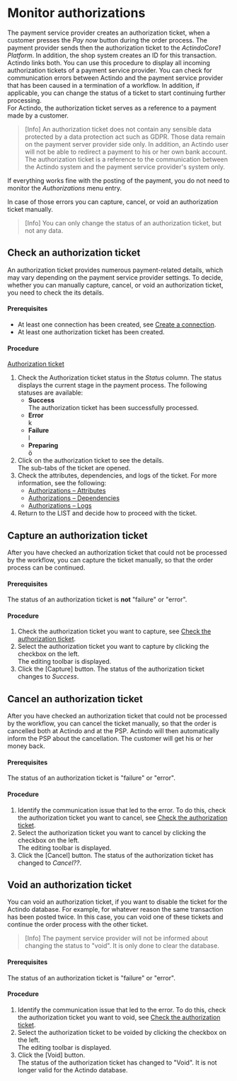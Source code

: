 # Monitor authorizations
The payment service provider creates an authorization ticket, when a customer presses the *Pay now* button during the order process. The payment provider sends then the authorization ticket to the *ActindoCore1 Platform*. In addition, the shop system creates an ID for this transaction. Actindo links both.
You can use this procedure to display all incoming authorization tickets of a payment service provider. You can check for communication errors between Actindo and the payment service provider that has been caused in a termination of a workflow. In addition, if applicable, you can change the status of a ticket to start continuing further processing.    
For Actindo,  the authorization ticket serves as a reference to a payment made by a customer.   
 > [Info] An authorization ticket does not contain any sensible data protected by a data protection act such as GDPR. Those data remain on the payment server provider side only. In addition, an Actindo user will not be able to redirect a payment to his or her own bank account. The authorization ticket is a reference to the communication between the Actindo system and the payment service provider's system only.    

If everything works fine with the posting of the payment, you do not need to monitor the *Authorizations* menu entry.   
<!---In rare cases something went wrong if the workflow cannot post a payment correctly. This may happen, for example, if something went wrong during pressing the *Pay now* button by the customer. In this case, the service payment provider may has sent two references to a payment to the *Payments* module. Now the workflow is not able to find the correct reference and ends with an error. -->  
In case of those errors you can capture, cancel, or void an authorization ticket manually.   
> [Info] You can only change the status of an authorization ticket, but not any data.


## Check an authorization ticket
An authorization ticket provides numerous payment-related details, which may vary depending on the payment service provider settings. To decide, whether you can manually capture, cancel, or void an authorization ticket, you need to check the its details.

#### Prerequisites

- At least one connection has been created, see [Create a connection](../Integration/01_ManageConnections.md#create-a-connection).
- At least one authorization ticket has been created.

#### Procedure
[Authorization ticket](../../Assets/Screenshots/Fulfillment/DispatchNotes/DispatchNotes.png "[Authorization ticket]")

1. Check the Authorization ticket status in the *Status* column. The status displays the current stage in the payment process. The following statuses are available: 
    - **Success**   
    The authorization ticket has been successfully processed.
    - **Error**   
    k 
    - **Failure**   
    l
    - **Preparing**  
    ö 
2. Click on the authorization ticket to see the details.   
    The sub-tabs of the ticket are opened. <!---Wie wird das richtig genannt?-->  
3. Check the attributes, dependencies, and logs of the ticket. For more information, see the following:
   - [Authorizations &ndash; Attributes](../UserInterface/01_ListAuthorizations.md#authorizations-–-attributes)
   - [Authorizations &ndash; Dependencies](../UserInterface/01_ListAuthorizations.md#authorizations-–-dependencies)
   - [Authorizations &ndash; Logs](../UserInterface/01_ListAuthorizations.md#authorizations-–-logs)
4. Return to the LIST and decide how to proceed with the ticket.

## Capture an authorization ticket

After you have checked an authorization ticket that could not be processed by the workflow, you can capture the ticket manually, so that the order process can be continued.

#### Prerequisites

The status of an authorization ticket is **not** "failure" or "error". <!---Stimmt das oder gibt es noch mehr?-->

#### Procedure

1. Check the authorization ticket you want to capture, see [Check the authorization ticket](01_ManageAuthorization.md#check-an-authorization-ticket).
2. Select the authorization ticket you want to capture by clicking the checkbox on the left.   
    The editing toolbar is displayed.
3. Click the [Capture] button. <!---was passsiert dann-->
   The status of the authorization ticket changes to *Success*.
  

## Cancel an authorization ticket
After you have checked an authorization ticket that could not be processed by the workflow, you can cancel the ticket manually, so that the order is cancelled both at Actindo  and at the PSP. Actindo will then automatically inform the PSP about the cancellation. The customer will get his or her money back.

#### Prerequisites
The status of an authorization ticket is "failure" or "error".

#### Procedure
1. Identify the communication issue that led to the error. To do this, check the authorization ticket you want to cancel, see [Check the authorization ticket](01_ManageAuthorization.md#check-an-authorization-ticket).
2. Select the authorization ticket you want to cancel by clicking the checkbox on the left.   
    The editing toolbar is displayed.
3. Click the [Cancel] button.<!---was passsiert dann-->
   The status of the authorization ticket has changed to *Cancel??*.


## Void an authorization ticket

You can void an authorization ticket, if you want to disable the ticket for the Actindo database. For example, for whatever reason the same transaction has been posted twice. In this case, you can void one of these tickets and continue the order process with the other ticket.
> [Info] The payment service provider will not be informed about changing the status to "void". It is only done to clear the database.


#### Prerequisites

The status of an authorization ticket is "failure" or "error".

#### Procedure

1. Identify the communication issue that led to the error. To do this, check the authorization ticket you want to void, see [Check the authorization ticket](01_ManageAuthorizations.md#check-an-authorization-ticket).
2. Select the authorization ticket to be voided by clicking the checkbox on the left.   
    The editing toolbar is displayed.
3. Click the [Void] button.  <!---was passsiert dann-->   
   The status of the authorization ticket has changed to "Void". It is not longer valid for the Actindo database.
